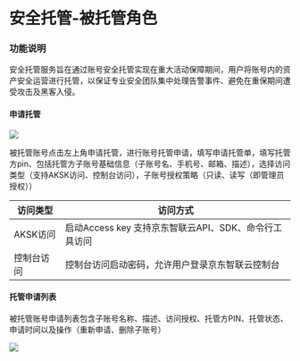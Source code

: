 # 安全托管-被托管角色

### 功能说明

安全托管服务旨在通过账号安全托管实现在重大活动保障期间，用户将账号内的资产安全运营进行托管，以保证专业安全团队集中处理告警事件、避免在重保期间遭受攻击及黑客入侵。

#### 申请托管

![](/Users/chentongle/Documents/GitHub/cn/image/CSoC/CSoC-06-1-4.png)

被托管账号点击左上角申请托管，进行账号托管申请，填写申请托管单，填写托管方pin、包括托管方子账号基础信息（子账号名、手机号、邮箱、描述），选择访问类型（支持AKSK访问、控制台访问），子账号授权策略（只读、读写（即管理员授权））

| 访问类型   | 访问方式                                              |
| ---------- | ----------------------------------------------------- |
| AKSK访问   | 启动Access key 支持京东智联云API、SDK、命令行工具访问 |
| 控制台访问 | 控制台访问启动密码，允许用户登录京东智联云控制台      |

#### 托管申请列表

被托管账号申请列表包含子账号名称、描述、访问授权、托管方PIN、托管状态、申请时间以及操作（重新申请、删除子账号）

![](/Users/chentongle/Documents/GitHub/cn/image/CSoC/CSoC-06-1-5.png)

